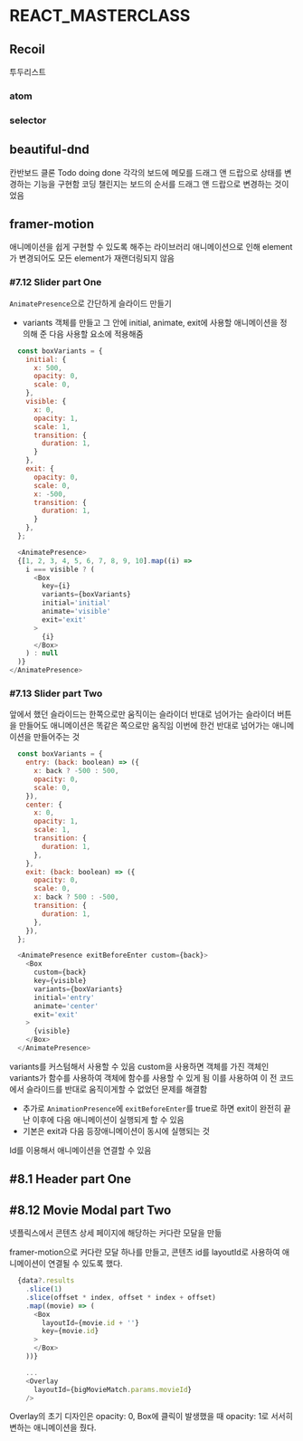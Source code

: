 #  REACT_MASTERCLASS

## Recoil
 투두리스트

### atom

### selector 

## beautiful-dnd
칸반보드 클론
Todo doing done 각각의 보드에 메모를 드래그 앤 드랍으로 상태를 변경하는 기능을 구현함
코딩 챌린지는 보드의 순서를 드래그 앤 드랍으로 변경하는 것이었음

## framer-motion
애니메이션을 쉽게 구현할 수 있도록 해주는 라이브러리
애니메이션으로 인해 element가 변경되어도 모든 element가 재랜더링되지 않음

### #7.12 Slider part One

`AnimatePresence`으로 간단하게 슬라이드 만들기

- variants 객체를 만들고 그 안에 initial, animate, exit에 사용할 애니메이션을 정의해 준 다음 사용할 요소에 적용해줌

```js
  const boxVariants = {
    initial: {
      x: 500,
      opacity: 0,
      scale: 0,
    },
    visible: {
      x: 0,
      opacity: 1,
      scale: 1,
      transition: {
        duration: 1,
      }
    },
    exit: {
      opacity: 0,
      scale: 0,
      x: -500,
      transition: {
        duration: 1,
      }
    },
  };

  <AnimatePresence>
  {[1, 2, 3, 4, 5, 6, 7, 8, 9, 10].map((i) =>
    i === visible ? (
      <Box
        key={i}
        variants={boxVariants}
        initial='initial'
        animate='visible'
        exit='exit'
      >
        {i}
      </Box>
    ) : null
  )}
</AnimatePresence>
```

### #7.13 Slider part Two

앞에서 했던 슬라이드는 한쪽으로만 움직이는 슬라이더
반대로 넘어가는 슬라이더 버튼을 만들어도 애니메이션은 똑같은 쪽으로만 움직임
이번에 한건 반대로 넘어가는 애니메이션을 만들어주는 것

```js
  const boxVariants = {
    entry: (back: boolean) => ({
      x: back ? -500 : 500,
      opacity: 0,
      scale: 0,
    }),
    center: {
      x: 0,
      opacity: 1,
      scale: 1,
      transition: {
        duration: 1,
      },
    },
    exit: (back: boolean) => ({
      opacity: 0,
      scale: 0,
      x: back ? 500 : -500,
      transition: {
        duration: 1,
      },
    }),
  };

  <AnimatePresence exitBeforeEnter custom={back}>
    <Box
      custom={back}
      key={visible}
      variants={boxVariants}
      initial='entry'
      animate='center'
      exit='exit'
    >
      {visible}
    </Box>
  </AnimatePresence>
```

variants를 커스텀해서 사용할 수 있음
custom을 사용하면 객체를 가진 객체인 variants가 함수를 사용하여 객체에 함수를 사용할 수 있게 됨
이를 사용하여 이 전 코드에서 슬라이드를 반대로 움직이게할 수 없었던 문제를 해결함

+ 추가로 `AnimationPresence`에 `exitBeforeEnter`를 true로 하면 exit이 완전히 끝난 이후에 다음 애니메이션이 실행되게 할 수 있음
+ 기본은 exit과 다음 등장애니메이션이 동시에 실행되는 것

Id를 이용해서 애니메이션을 연결할 수 있음

## #8.1 Header part One

## #8.12 Movie Modal part Two

넷플릭스에서 콘텐츠 상세 페이지에 해당하는 커다란 모달을 만듦

framer-motion으로 커다란 모달 하나를 만들고, 콘텐츠 id를 layoutId로 사용하여 애니메이션이 연결될 수 있도록 했다.
```js
  {data?.results
    .slice(1)
    .slice(offset * index, offset * index + offset)
    .map((movie) => (
      <Box
        layoutId={movie.id + ''}
        key={movie.id}
      >
      </Box>
    ))}

    ...
    <Overlay
      layoutId={bigMovieMatch.params.movieId}
    />
```

Overlay의 초기 디자인은 opacity: 0, Box에 클릭이 발생했을 때 opacity: 1로 서서히 변하는 애니메이션을 줬다.